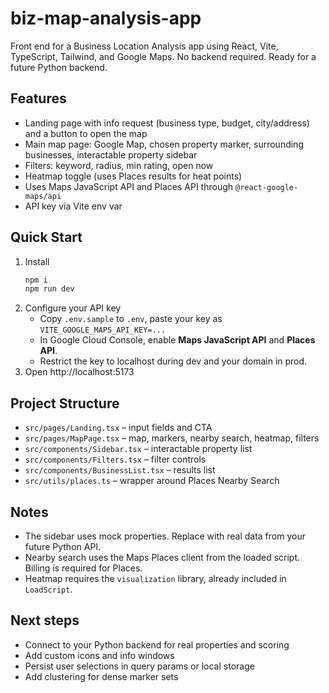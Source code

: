 
# biz-map-analysis-app

Front end for a Business Location Analysis app using React, Vite, TypeScript, Tailwind, and Google Maps.
No backend required. Ready for a future Python backend.

## Features
- Landing page with info request (business type, budget, city/address) and a button to open the map
- Main map page: Google Map, chosen property marker, surrounding businesses, interactable property sidebar
- Filters: keyword, radius, min rating, open now
- Heatmap toggle (uses Places results for heat points)
- Uses Maps JavaScript API and Places API through `@react-google-maps/api`
- API key via Vite env var

## Quick Start
1. Install
   ```bash
   npm i
   npm run dev
   ```
2. Configure your API key
   - Copy `.env.sample` to `.env`, paste your key as `VITE_GOOGLE_MAPS_API_KEY=...`
   - In Google Cloud Console, enable **Maps JavaScript API** and **Places API**.
   - Restrict the key to localhost during dev and your domain in prod.
3. Open http://localhost:5173

## Project Structure
- `src/pages/Landing.tsx` – input fields and CTA
- `src/pages/MapPage.tsx` – map, markers, nearby search, heatmap, filters
- `src/components/Sidebar.tsx` – interactable property list
- `src/components/Filters.tsx` – filter controls
- `src/components/BusinessList.tsx` – results list
- `src/utils/places.ts` – wrapper around Places Nearby Search

## Notes
- The sidebar uses mock properties. Replace with real data from your future Python API.
- Nearby search uses the Maps Places client from the loaded script. Billing is required for Places.
- Heatmap requires the `visualization` library, already included in `LoadScript`.

## Next steps
- Connect to your Python backend for real properties and scoring
- Add custom icons and info windows
- Persist user selections in query params or local storage
- Add clustering for dense marker sets
